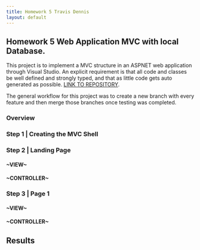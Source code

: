 ```yaml
---
title: Homework 5 Travis Dennis
layout: default
---
```


## Homework 5 Web Application MVC with local Database.

This project is to implement a MVC structure in an ASPNET web application through Visual Studio.
An explicit requirement is that all code and classes be well defined and strongly typed, and that as little code gets auto generated as possible.
[LINK TO REPOSITORY](https://github.com/tdennis15/Homework5Redux).

The general workflow for this project was to create a new branch with every feature and then merge those branches once testing was completed.

### Overview
 

### Step 1 | Creating the MVC Shell



### Step 2 | Landing Page



#### ~VIEW~


#### ~CONTROLLER~



### Step 3 | Page 1



#### ~VIEW~


#### ~CONTROLLER~


## Results


